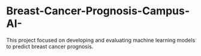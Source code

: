 # Breast-Cancer-Prognosis-Campus-AI-
This project focused on developing and evaluating machine learning models to predict breast cancer prognosis.
